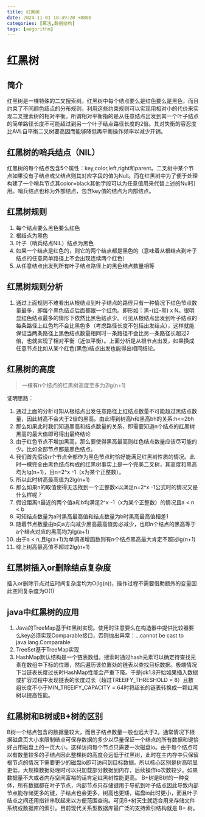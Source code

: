 ```yaml
---
title: 红黑树
date: 2024-11-01 18:49:20 +0800
categories: [算法,数据结构]
tags: [aogorithm]     
---
```

# 红黑树
## 简介
红黑树是一棵特殊的二叉搜索树。红黑树中每个结点要么是红色要么是黑色，而且约束了不同颜色结点的分布规则，利用这些约束规则可以实现用相对小的代价来实现二叉搜索树的相对平衡。所谓相对平衡指的是从任意结点出发到其一个叶子结点的简单路径长度不可能超过到另一个叶子结点路径长度的2倍。其对失衡的容忍度比AVL自平衡二叉树要高因而能够降低再平衡操作频率以减少开销。
## 红黑树的哨兵结点（NIL）
红黑树的每个结点包含5个属性：key,color,left,right和parent。二叉树中某个节点如果没有子结点或父结点则其对应字段的值为Null。而在红黑树中为了便于处理构建了一个哨兵节点其color=black其他字段可以为任意值用来代替上述的Null引用。哨兵结点也称为外部结点，包含key值的结点为内部结点。
## 红黑树规则
1. 每个结点要么黑色要么红色
2. 根结点为黑色
3. 叶子（哨兵结点NIL）结点为黑色
4. 如果一个结点是红色的，则它的两个结点都是黑色的（意味着从根结点到叶子结点的任意简单路径上不会出现连续两个红色）
5. 从任意结点出发到所有叶子结点路径上的黑色结点数量相等
## 红黑树规则分析
1. 通过上面规则不难看出从根结点到叶子结点的路径只有一种情况下红色节点数量最多，即每个黑色结点后面都跟一个红色。即形如：黑-(红-黑) x N。很明显红色结点最多的情形下依然比黑色结点少。可见从根结点出发到叶子结点的每条路径上红色均不会比黑色多（考虑路径长度不包括出发结点），这样就能保证当两条路径上黑色结点数量相同时一条路径不会比另一条路径长超过2倍，也就实现了相对平衡（近似平衡）。上面分析是从根节点出发，如果换成任意节点比如从某个红色(黑色)结点出发也能得出相同结论。
## 红黑树的高度
> 一棵有n个结点的红黑树高度至多为2lg(n+1)

证明思路：
1. 通过上面的分析可知从根结点出发任意路径上红结点数量不可能超过黑结点数量，因此树高不会大于2倍的黑高。由此得到树高h和黑高bh的关系:h<=2bh
2. 那么如果此时我们知道黑高和结点数量的关系，即需要知道n个结点的红黑树黑高的最大值即可得出最终结论
3. 由于红色节点不增加黑高，那么要使得黑高最高则红色结点数量应该尽可能的少。比如全部节点都是黑色结点。
4. 我们首先假设n个节点全部作为黑色节点时恰好能满足红黑树性质的情况。此时一棵完全由黑色结点构成的红黑树事实上是一个完美二叉树，其高度和黑高均为lg(n+1)，且n=2^x -1（x为某个正整数）。
5. 所以此时树高最高值为2lg(n+1)
6. 那么如果n的取值使得无法找到一个正整数x以满足n=2^x -1公式时的情况又是什么样呢？
7. 假设距离n最近的两个值a和b均满足2^x -1（x为某个正整数）的情况且a < n < b
8.  可知结点数量为a时黑高最高值和结点数量为b时黑高最高值相差1
9.  随着节点数量由b向a方向减少黑高最高值势必减少，也即n个结点的黑高等于a个结点对应的黑高均为lg(a+1)
10. 由于a < n,且lg(a+1)为单调递增函数则有n个结点黑高最大肯定不超过lg(n+1)
11. 综上树高最高值不超过2lg(n+1)

## 红黑树插入or删除结点复杂度
插入or删除节点对应时间复杂度均为O(lg(n))，操作过程不需要借助额外的变量因此空间复杂度为O(1)

## java中红黑树的应用
1. Java的TreeMap基于红黑树实现。使用时注意要么在构造器中提供比较器要么key必须实现Comparable接口，否则抛出异常：...cannot be cast to java.lang.Comparable
2. TreeSet基于TreeMap实现
3. HashMap默认结构是一个链表数组。搜索时通过hash元素可以确定待查找元素在数组中下标的位置，然后遍历该位置处的链表以查找目标数据。极端情况下当链表长度过长时HashMap性能会严重下降。于是jdk1.8开始如果插入数据或扩容过程中发现链表的长度过长（超过TREEIFY_THRESHOLD = 8）且数组长度不小于MIN_TREEIFY_CAPACITY = 64时将超长的链表转换成一颗红黑树以提高性能。

## 红黑树和B树或B+树的区别
B树一个结点包含的数据量较大，而且子结点数量一般也远大于2。通常情况下根据磁盘页大小来限制结点可保存数据的多少以尽量保证一个结点的所有数据和键恰好占用磁盘上的一页大小。这样访问每个节点只需要一次磁盘io。由于每个结点可以有数量较多的子结点因此整棵树的高度会远低于红黑树，此时在主内存中只保留根节点的情况下需要更少的磁盘io即可访问到目标数据。所以核心区别是树高明显更低，大规模数据处理时可以只加载部分数据到内存，后续操作io次数较少。如果数据量不大或者内存空间富裕的话肯定红黑树性能更高。
B+树是B树的一种变体，所有数据都在叶子节点，内部节点只存储键用于导航到叶子结点因此导致内部节点能存储更多的键，子结点也会更多，树高也更矮，磁盘io此时更小，而且叶子结点之间还用指针串联起来以方便范围查询。可见B+树天生就适合用来存储文件系统或数据库的索引。目前现代关系型数据库最广泛的支持索引结构就是 B+ 树。